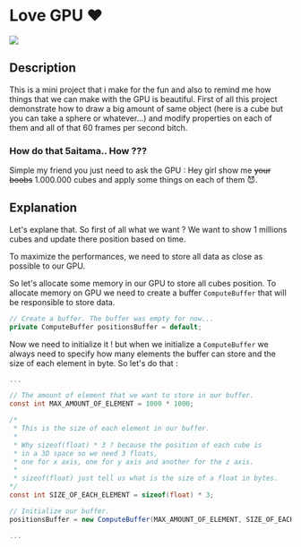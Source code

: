 # Love GPU ❤️
![](./Recordings/gif_animation_002.gif)

## Description
This is a mini project that i make for the fun and also to remind me how things that we can make with the GPU is beautiful. 
First of all this project demonstrate how to draw a big amount of same object (here is a cube but you can take a sphere or whatever...) and modify properties on each of them and all of that 60 frames per second bitch.


### How do that 5aitama.. How ???

Simple my friend you just need to ask the GPU : Hey girl show me ~~your boobs~~ 1.000.000 cubes and apply some things on each of them 😈.

## Explanation

Let's explane that. So first of all what we want ? We want to show 1 millions cubes and update there position based on time.

To maximize the performances, we need to store all data as close as possible to our GPU.

So let's allocate some memory in our GPU to store all cubes position. To allocate memory on GPU we need to create a buffer `ComputeBuffer` that will be responsible to store data.

```csharp
// Create a buffer. The buffer was empty for now...
private ComputeBuffer positionsBuffer = default;
```

Now we need to initialize it ! but when we initialize a `ComputeBuffer` we always need to specify how many elements the buffer can store and the size of each element in byte. So let's do that :

```csharp
...

// The amount of element that we want to store in our buffer.
const int MAX_AMOUNT_OF_ELEMENT = 1000 * 1000;

/*
 * This is the size of each element in our buffer.
 *
 * Why sizeof(float) * 3 ? because the position of each cube is
 * in a 3D space so we need 3 floats, 
 * one for x axis, one for y axis and another for the z axis.
 *
 * sizeof(float) just tell us what is the size of a float in bytes.
*/
const int SIZE_OF_EACH_ELEMENT = sizeof(float) * 3;

// Initialize our buffer.
positionsBuffer = new ComputeBuffer(MAX_AMOUNT_OF_ELEMENT, SIZE_OF_EACH_ELEMENT);

...
```